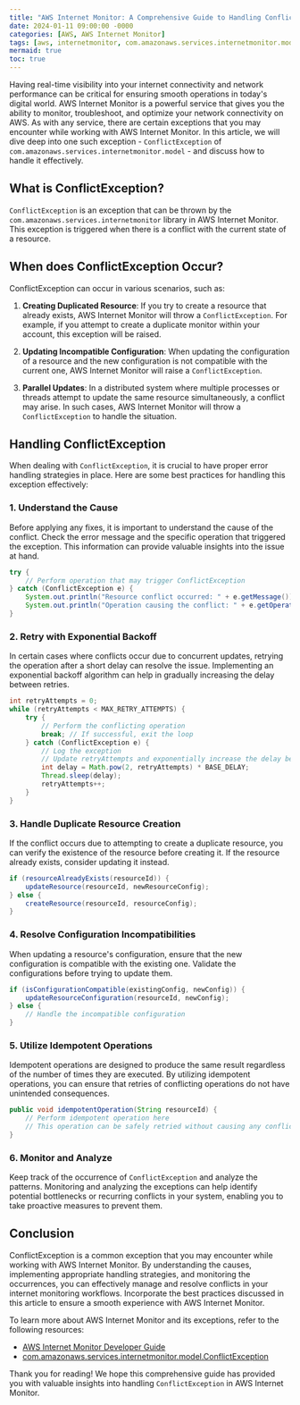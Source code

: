 ```yaml
---
title: "AWS Internet Monitor: A Comprehensive Guide to Handling ConflictException"
date: 2024-01-11 09:00:00 -0000
categories: [AWS, AWS Internet Monitor]
tags: [aws, internetmonitor, com.amazonaws.services.internetmonitor.model]
mermaid: true
toc: true
---
```



Having real-time visibility into your internet connectivity and network performance can be critical for ensuring smooth operations in today's digital world. AWS Internet Monitor is a powerful service that gives you the ability to monitor, troubleshoot, and optimize your network connectivity on AWS. As with any service, there are certain exceptions that you may encounter while working with AWS Internet Monitor. In this article, we will dive deep into one such exception - `ConflictException` of `com.amazonaws.services.internetmonitor.model` - and discuss how to handle it effectively.

## What is ConflictException?

`ConflictException` is an exception that can be thrown by the `com.amazonaws.services.internetmonitor` library in AWS Internet Monitor. This exception is triggered when there is a conflict with the current state of a resource.

## When does ConflictException Occur?

ConflictException can occur in various scenarios, such as:

1. **Creating Duplicated Resource**: If you try to create a resource that already exists, AWS Internet Monitor will throw a `ConflictException`. For example, if you attempt to create a duplicate monitor within your account, this exception will be raised.

2. **Updating Incompatible Configuration**: When updating the configuration of a resource and the new configuration is not compatible with the current one, AWS Internet Monitor will raise a `ConflictException`.

3. **Parallel Updates**: In a distributed system where multiple processes or threads attempt to update the same resource simultaneously, a conflict may arise. In such cases, AWS Internet Monitor will throw a `ConflictException` to handle the situation.

## Handling ConflictException

When dealing with `ConflictException`, it is crucial to have proper error handling strategies in place. Here are some best practices for handling this exception effectively:

### 1. Understand the Cause

Before applying any fixes, it is important to understand the cause of the conflict. Check the error message and the specific operation that triggered the exception. This information can provide valuable insights into the issue at hand.

```java
try {
    // Perform operation that may trigger ConflictException
} catch (ConflictException e) {
    System.out.println("Resource conflict occurred: " + e.getMessage());
    System.out.println("Operation causing the conflict: " + e.getOperationName());
}
```

### 2. Retry with Exponential Backoff

In certain cases where conflicts occur due to concurrent updates, retrying the operation after a short delay can resolve the issue. Implementing an exponential backoff algorithm can help in gradually increasing the delay between retries.

```java
int retryAttempts = 0;
while (retryAttempts < MAX_RETRY_ATTEMPTS) {
    try {
        // Perform the conflicting operation
        break; // If successful, exit the loop
    } catch (ConflictException e) {
        // Log the exception
        // Update retryAttempts and exponentially increase the delay before the next retry
        int delay = Math.pow(2, retryAttempts) * BASE_DELAY;
        Thread.sleep(delay);
        retryAttempts++;
    }
}
```

### 3. Handle Duplicate Resource Creation

If the conflict occurs due to attempting to create a duplicate resource, you can verify the existence of the resource before creating it. If the resource already exists, consider updating it instead.

```java
if (resourceAlreadyExists(resourceId)) {
    updateResource(resourceId, newResourceConfig);
} else {
    createResource(resourceId, resourceConfig);
}
```

### 4. Resolve Configuration Incompatibilities

When updating a resource's configuration, ensure that the new configuration is compatible with the existing one. Validate the configurations before trying to update them.

```java
if (isConfigurationCompatible(existingConfig, newConfig)) {
    updateResourceConfiguration(resourceId, newConfig);
} else {
    // Handle the incompatible configuration
}
```

### 5. Utilize Idempotent Operations

Idempotent operations are designed to produce the same result regardless of the number of times they are executed. By utilizing idempotent operations, you can ensure that retries of conflicting operations do not have unintended consequences.

```java
public void idempotentOperation(String resourceId) {
    // Perform idempotent operation here
    // This operation can be safely retried without causing any conflicts
}
```

### 6. Monitor and Analyze

Keep track of the occurrence of `ConflictException` and analyze the patterns. Monitoring and analyzing the exceptions can help identify potential bottlenecks or recurring conflicts in your system, enabling you to take proactive measures to prevent them.

## Conclusion

ConflictException is a common exception that you may encounter while working with AWS Internet Monitor. By understanding the causes, implementing appropriate handling strategies, and monitoring the occurrences, you can effectively manage and resolve conflicts in your internet monitoring workflows. Incorporate the best practices discussed in this article to ensure a smooth experience with AWS Internet Monitor.

To learn more about AWS Internet Monitor and its exceptions, refer to the following resources:

- [AWS Internet Monitor Developer Guide](https://docs.aws.amazon.com/internet-monitor/)
- [com.amazonaws.services.internetmonitor.model.ConflictException](https://docs.aws.amazon.com/AWSJavaSDK/latest/javadoc/com/amazonaws/services/internetmonitor/model/ConflictException.html)

Thank you for reading! We hope this comprehensive guide has provided you with valuable insights into handling `ConflictException` in AWS Internet Monitor.
